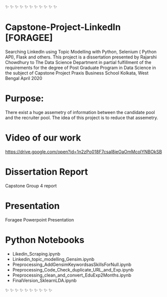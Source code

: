 
:sparkles: :sparkles: :sparkles: :sparkles: :sparkles: :sparkles: :sparkles: :sparkles: :sparkles: :sparkles: :sparkles:

# Capstone-Project-LinkedIn [FORAGEE]
Searching Linkedln using Topic Modelling with Python, Selenium ( Python API), Flask and others.
This project is a dissertation presented by Rajarshi Chowdhury to
The Data Science Department in partial fulfillment of the requirements
for the degree of
Post Graduate Program in Data Science
in the subject of
Capstone Project
Praxis Business School
Kolkata, West Bengal
April 2020

# Purpose:
There exist a huge assemetry of information between the candidate pool and the recruiter pool. The idea of this project is to reduce that assemetry.

# Video of our work
https://drive.google.com/open?id=1n2zPo018F7csal8ieOaOmMcoIYNBOkSB

# Dissertation Report
Capstone Group 4 report

# Presentation
Foragee Powerpoint Presentation

# Python Notebooks
- Likedin_Scraping.ipynb
- Linkedin_topic_modelling_Gensim.ipynb
- Preprocessing_AddGensimKeywordsasSkillsForNull.ipynb
- Preprocessing_Code_Check_duplicate_URL_and_Exp.ipynb
- Preprocessing_clean_and_convert_EduExp2Months.ipynb
- FinalVersion_SklearnLDA.ipynb

 :sparkles: :sparkles: :sparkles: :sparkles: :sparkles: :sparkles: :sparkles: :sparkles: :sparkles: :sparkles:
